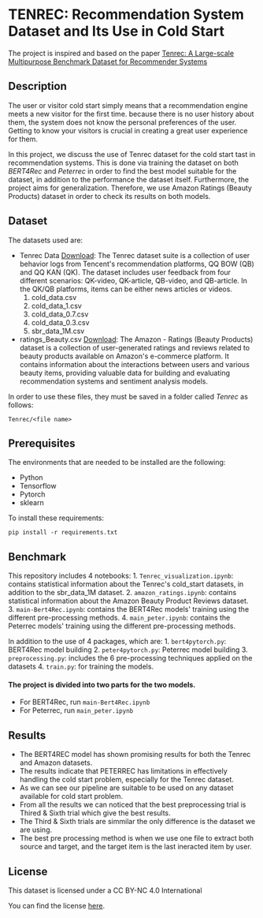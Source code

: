 # TENREC: Recommendation System Dataset and Its Use in Cold Start
The project is inspired and based on the paper [Tenrec: A Large-scale Multipurpose Benchmark Dataset for Recommender Systems](https://arxiv.org/abs/2210.10629)

## Description

The user or visitor cold start simply means that a recommendation engine meets a new visitor for the first time. because there is no user history about them, the system does not know the personal preferences of the user. Getting to know your visitors is crucial in creating a great user experience for them.

In this project, we discuss the use of Tenrec dataset for the cold start tast in recommendation systems. This is done via training the dataset on both *BERT4Rec* and *Peterrec* in order to find the best model suitable for the dataset, in addition to the performance the dataset itself. Furthermore, the project aims for generalization. Therefore, we use Amazon Ratings (Beauty Products) dataset in order to check its results on both models. 


## Dataset
The datasets used are:
* Tenrec Data [Download](https://static.qblv.qq.com/qblv/h5/algo-frontend/tenrec_dataset.html):
The Tenrec dataset suite is a collection of user behavior logs from Tencent's recommendation platforms, QQ BOW (QB) and QQ KAN (QK). The dataset includes user feedback from four different scenarios: QK-video, QK-article, QB-video, and QB-article. In the QK/QB platforms, items can be either news articles or videos.
    1. cold_data.csv
    2. cold_data_1.csv
    3. cold_data_0.7.csv
    4. cold_data_0.3.csv
    5. sbr_data_1M.csv
* ratings_Beauty.csv [Download](https://www.kaggle.com/datasets/skillsmuggler/amazon-ratings): 
The Amazon - Ratings (Beauty Products) dataset is a collection of user-generated ratings and reviews related to beauty products available on Amazon's e-commerce platform. It contains information about the interactions between users and various beauty items, providing valuable data for building and evaluating recommendation systems and sentiment analysis models.


In order to use these files, they must be saved in a folder called *Tenrec* as follows:
```
Tenrec/<file name>
```

## Prerequisites
The environments that are needed to be installed are the following:

* Python
* Tensorflow
* Pytorch
* sklearn

To install these requirements:
```
pip install -r requirements.txt
```

## Benchmark
This repository includes 4 notebooks:
    1. `Tenrec_visualization.ipynb`: contains statistical information about the Tenrec's cold_start datasets, in addition to the sbr_data_1M dataset.
    2. `amazon_ratings.ipynb`: contains statistical information about the Amazon Beauty Product Reviews dataset.
    3. `main-Bert4Rec.ipynb`: contains the BERT4Rec models' training using the different pre-processing methods.
    4. `main_peter.ipynb`: contains the Peterrec models' training using the different pre-processing methods.

In addition to the use of 4 packages, which are:
    1. `bert4pytorch.py`: BERT4Rec model building
    2. `peter4pytorch.py`: Peterrec model building
    3. `preprocessing.py`: includes the 6 pre-processing techniques applied on the datasets
    4. `train.py`: for training the models.

#### The project is divided into two parts for the two models. 
* For BERT4Rec, run `main-Bert4Rec.ipynb`
* For Peterrec, run `main_peter.ipynb`
    
## Results
* The BERT4REC model has shown promising results for both the Tenrec and Amazon datasets.
* The results indicate that PETERREC has limitations in effectively handling the cold start problem, especially for the Tenrec dataset. 
* As we can see our pipeline are suitable to be used on any dataset available for cold start problem.
* From all the results we can noticed that the best preprocessing trial is Thired & Sixth trial which give the best results.
* The Third & Sixth trials are simmilar the only difference is the dataset we are using.
* The best pre processing method is when we use one file to extract both source and target, and the target item is the last ineracted item by user.


## License
This dataset is licensed under a CC BY-NC 4.0 International 

You can find the license [here](https://creativecommons.org/licenses/by-nc/4.0/).




